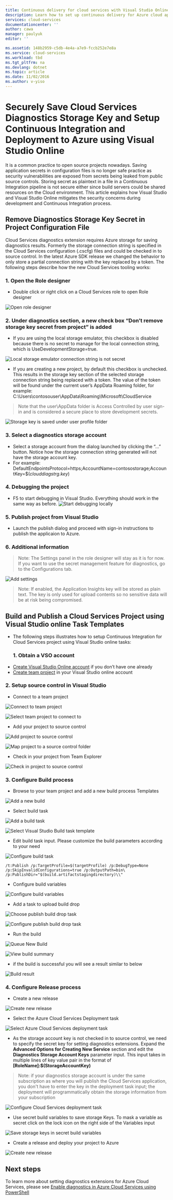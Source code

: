 ```yaml
---
title: Continuous delivery for cloud services with Visual Studio Online | Microsoft Docs
description: Learn how to set up continuous delivery for Azure cloud apps without saving diagnostics storage key to the service configuration files
services: cloud-services
documentationcenter: ''
author: cawa
manager: paulyuk
editor: ''

ms.assetid: 148b2959-c5db-4e4a-a7e9-fccb252e7e8a
ms.service: cloud-services
ms.workload: tbd
ms.tgt_pltfrm: na
ms.devlang: dotnet
ms.topic: article
ms.date: 11/02/2016
ms.author: v-yiso
---
```

# Securely Save Cloud Services Diagnostics Storage Key and Setup Continuous Integration and Deployment to Azure using Visual Studio Online
 It is a common practice to open source projects nowadays. Saving application secrets in configuration files is no longer safe practice as security vulnerabilities are exposed from secrets being leaked from public source controls. Storing secret as plaintext in a file in a Continuous Integration pipeline is not secure either since build servers could be shared resources on the Cloud environment. This article explains how Visual Studio and Visual Studio Online mitigates the security concerns during development and Continuous Integration process.

## Remove Diagnostics Storage Key Secret in Project Configuration File
Cloud Services diagnostics extension requires Azure storage for saving diagnostics results. Formerly the storage connection string is specified in the Cloud Services configuration (.cscfg) files and could be checked in to source control. In the latest Azure SDK release we changed the behavior to only store a partial connection string with the key replaced by a token. The following steps describe how the new Cloud Services tooling works:

### 1. Open the Role designer
* Double click or right click on a Cloud Services role to open Role designer

![Open role designer][0]

### 2. Under diagnostics section, a new check box “Don’t remove storage key secret from project” is added
* If you are using the local storage emulator, this checkbox is disabled because there is no secret to manage for the local connection string, which is UseDevelopmentStorage=true.

![Local storage emulator connection string is not secret][1]

* If you are creating a new project, by default this checkbox is unchecked. This results in the storage key section of the selected storage connection string being replaced with a token. The value of the token will be found under the current user’s AppData Roaming folder, for example:
  C:\Users\contosouser\AppData\Roaming\Microsoft\CloudService

> Note that the user\AppData folder is Access Controlled by user sign-in and is considered a secure place to store development secrets.
> 
> 

![Storage key is saved under user profile folder][2]

### 3. Select a diagnostics storage account
* Select a storage account from the dialog launched by clicking the “…” button. Notice how the storage connection string generated will not have the storage account key.
* For example:
  DefaultEndpointsProtocol=https;AccountName=contosostorage;AccountKey=$(*clouddiagstrg.key*)

### 4.    Debugging the project
* F5 to start debugging in Visual Studio. Everything should work in the same way as before.
  ![Start debugging locally][3]

### 5. Publish project from Visual Studio
* Launch the publish dialog and proceed with sign-in instructions to publish the applicaion to Azure.

### 6. Additional information
> Note: The Settings panel in the role designer will stay as it is for now. If you want to use the secret management feature for diagnostics, go to the Configurations tab.
> 
> 

![Add settings][4]

> Note: If enabled, the Application Insights key will be stored as plain text. The key is only used for upload contents so no sensitive data will be at risk being compromised.
> 
> 

## Build and Publish a Cloud Services Project using Visual Studio online Task Templates
* The following steps illustrates how to setup Continuous Integration for Cloud Services project using Visual Studio online tasks:
  ### 1.    Obtain a VSO account
* [Create Visual Studio Online account][Create Visual Studio Online account] if you don’t have one already
* [Create team project][Create team project] in your Visual Studio online account

### 2.    Setup source control in Visual Studio
* Connect to a team project

![Connect to team project][5]

![Select team project to connect to][6]

* Add your project to source control

![Add project to source control][7]

![Map project to a source control folder][8]

* Check in your project from Team Explorer

![Check in project to source control][9]

### 3.    Configure Build process
* Browse to your team project and add a new build process Templates

![Add a new build][10]

* Select build task

![Add a build task][11]

![Select Visual Studio Build task template][12]

* Edit build task input. Please customize the build parameters according to your need

![Configure build task][13]

`/t:Publish /p:TargetProfile=$(targetProfile) /p:DebugType=None /p:SkipInvalidConfigurations=true /p:OutputPath=bin\ /p:PublishDir="$(build.artifactstagingdirectory)\\"`

* Configure build variables

![Configure build variables][14]

* Add a task to upload build drop

![Choose publish build drop task][15]

![Configure publish build drop task][16]

* Run the build

![Queue New Build][17]

![View build summary][18]

* if the build is successful you will see a result similar to below

![Build result][19]

### 4.    Configure Release process
* Create a new release

![Create new release][20]

* Select the Azure Cloud Services Deployment task

![Select Azure Cloud Services deployment task][21]

* As the storage account key is not checked in to source control, we need to specify the secret key for setting diagnostics extensions. Expand the **Advanced Options for Creating New Service** section and edit the **Diagnostics Storage Account Keys** parameter input. This input takes in multiple lines of key value pair in the format of **[RoleName]:$(StorageAccountKey)**

> Note: if your diagnostics storage account is under the same subscription as where you will publish the Cloud Services application, you don't have to enter the key in the deployment task input; the deployment will programmatically obtain the storage information from your subscription
> 
> 

![Configure Cloud Services deployment task][22]

* Use secret build variables to save storage Keys. To mask a variable as secret click on the lock icon on the right side of the Variables input

![Save storage keys in secret build variables][23]

* Create a release and deploy your project to Azure

![Create new release][24]

## Next steps
To learn more about setting diagnostics extensions for Azure Cloud Services, please see [Enable diagnostics in Azure Cloud Services using PowerShell][Enable diagnostics in Azure Cloud Services using PowerShell]

[Create Visual Studio Online account]:https://www.visualstudio.com/team-services/
[Create team project]: https://www.visualstudio.com/it-it/docs/setup-admin/team-services/connect-to-visual-studio-team-services
[Enable diagnostics in Azure Cloud Services using PowerShell]:https://azure.microsoft.com/en-us/documentation/articles/cloud-services-diagnostics-powershell/

[0]: ./media/cloud-services-vs-ci/vs-01.png
[1]: ./media/cloud-services-vs-ci/vs-02.png
[2]: ./media/cloud-services-vs-ci/file-01.png
[3]: ./media/cloud-services-vs-ci/vs-03.png
[4]: ./media/cloud-services-vs-ci/vs-04.png
[5]: ./media/cloud-services-vs-ci/vs-05.png
[6]: ./media/cloud-services-vs-ci/vs-06.png
[7]: ./media/cloud-services-vs-ci/vs-07.png
[8]: ./media/cloud-services-vs-ci/vs-08.png
[9]: ./media/cloud-services-vs-ci/vs-09.png
[10]: ./media/cloud-services-vs-ci/vso-01.png
[11]: ./media/cloud-services-vs-ci/vso-02.png
[12]: ./media/cloud-services-vs-ci/vso-03.png
[13]: ./media/cloud-services-vs-ci/vso-04.png
[14]: ./media/cloud-services-vs-ci/vso-05.png
[15]: ./media/cloud-services-vs-ci/vso-06.png
[16]: ./media/cloud-services-vs-ci/vso-07.png
[17]: ./media/cloud-services-vs-ci/vso-08.png
[18]: ./media/cloud-services-vs-ci/vso-09.png
[19]: ./media/cloud-services-vs-ci/vso-10.png
[20]: ./media/cloud-services-vs-ci/vso-11.png
[21]: ./media/cloud-services-vs-ci/vso-12.png
[22]: ./media/cloud-services-vs-ci/vso-13.png
[23]: ./media/cloud-services-vs-ci/vso-14.png
[24]: ./media/cloud-services-vs-ci/vso-15.png